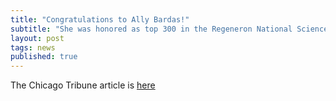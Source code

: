 ```yaml
---
title: "Congratulations to Ally Bardas!"
subtitle: "She was honored as top 300 in the Regeneron National Science Talent Search for her project on athelmintic resistance."
layout: post
tags: news
published: true
---
```


The Chicago Tribune article is <a href='https://www.chicagotribune.com/suburbs/lincolnshire/ct-lsr-science-talent-scholars-tl-0121-20210119-3nd2jrasfnganm5ujrmsmkiyai-story.html'>here</a> 